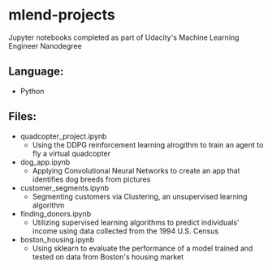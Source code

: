 # mlend-projects
Jupyter notebooks completed as part of Udacity's Machine Learning Engineer Nanodegree

## Language:
* Python

## Files:
* quadcopter_project.ipynb
  * Using the DDPG reinforcement learning alrogithm to train an agent to fly a virtual quadcopter
* dog_app.ipynb
  * Applying Convolutional Neural Networks to create an app that identifies dog breeds from pictures
* customer_segments.ipynb
  * Segmenting customers via Clustering, an unsupervised learning algorithm
* finding_donors.ipynb
  * Utilizing supervised learning algorithms to predict individuals' income using data collected from the 1994 U.S. Census
* boston_housing.ipynb 
  * Using sklearn to evaluate the performance of a model trained and tested on data from Boston's housing market
